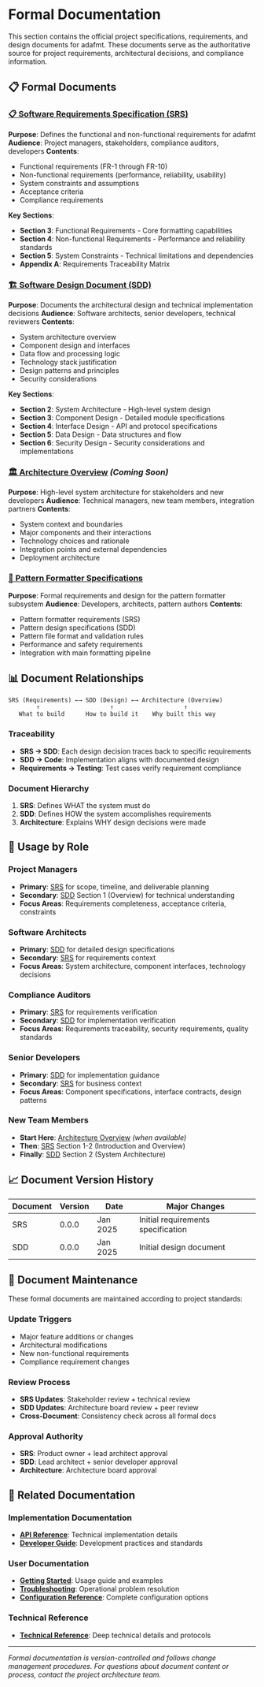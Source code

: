 # Formal Documentation

This section contains the official project specifications, requirements, and design documents for adafmt. These documents serve as the authoritative source for project requirements, architectural decisions, and compliance information.

## 📋 Formal Documents

### [📋 Software Requirements Specification (SRS)](SRS.md)
**Purpose**: Defines the functional and non-functional requirements for adafmt
**Audience**: Project managers, stakeholders, compliance auditors, developers
**Contents**:
- Functional requirements (FR-1 through FR-10)
- Non-functional requirements (performance, reliability, usability)
- System constraints and assumptions
- Acceptance criteria
- Compliance requirements

**Key Sections**:
- **Section 3**: Functional Requirements - Core formatting capabilities
- **Section 4**: Non-functional Requirements - Performance and reliability standards
- **Section 5**: System Constraints - Technical limitations and dependencies
- **Appendix A**: Requirements Traceability Matrix

### [🏗️ Software Design Document (SDD)](SDD.md)
**Purpose**: Documents the architectural design and technical implementation decisions
**Audience**: Software architects, senior developers, technical reviewers
**Contents**:
- System architecture overview
- Component design and interfaces
- Data flow and processing logic
- Technology stack justification
- Design patterns and principles
- Security considerations

**Key Sections**:
- **Section 2**: System Architecture - High-level system design
- **Section 3**: Component Design - Detailed module specifications
- **Section 4**: Interface Design - API and protocol specifications
- **Section 5**: Data Design - Data structures and flow
- **Section 6**: Security Design - Security considerations and implementations

### [🏛️ Architecture Overview](architecture.md) *(Coming Soon)*
**Purpose**: High-level system architecture for stakeholders and new developers
**Audience**: Technical managers, new team members, integration partners
**Contents**:
- System context and boundaries
- Major components and their interactions
- Technology choices and rationale
- Integration points and external dependencies
- Deployment architecture

### [🎨 Pattern Formatter Specifications](../patterns/srs_patterns_v3.md)
**Purpose**: Formal requirements and design for the pattern formatter subsystem
**Audience**: Developers, architects, pattern authors
**Contents**:
- Pattern formatter requirements (SRS)
- Pattern design specifications (SDD)
- Pattern file format and validation rules
- Performance and safety requirements
- Integration with main formatting pipeline

## 📊 Document Relationships

```
SRS (Requirements) ←→ SDD (Design) ←→ Architecture (Overview)
        ↑                    ↑                    ↑
   What to build      How to build it    Why built this way
```

### **Traceability**
- **SRS → SDD**: Each design decision traces back to specific requirements
- **SDD → Code**: Implementation aligns with documented design
- **Requirements → Testing**: Test cases verify requirement compliance

### **Document Hierarchy**
1. **SRS**: Defines WHAT the system must do
2. **SDD**: Defines HOW the system accomplishes requirements
3. **Architecture**: Explains WHY design decisions were made

## 🎯 Usage by Role

### **Project Managers**
- **Primary**: [SRS](SRS.md) for scope, timeline, and deliverable planning
- **Secondary**: [SDD](SDD.md) Section 1 (Overview) for technical understanding
- **Focus Areas**: Requirements completeness, acceptance criteria, constraints

### **Software Architects**
- **Primary**: [SDD](SDD.md) for detailed design specifications
- **Secondary**: [SRS](SRS.md) for requirements context
- **Focus Areas**: System architecture, component interfaces, technology decisions

### **Compliance Auditors**
- **Primary**: [SRS](SRS.md) for requirements verification
- **Secondary**: [SDD](SDD.md) for implementation verification
- **Focus Areas**: Requirements traceability, security requirements, quality standards

### **Senior Developers**
- **Primary**: [SDD](SDD.md) for implementation guidance
- **Secondary**: [SRS](SRS.md) for business context
- **Focus Areas**: Component specifications, interface contracts, design patterns

### **New Team Members**
- **Start Here**: [Architecture Overview](architecture.md) *(when available)*
- **Then**: [SRS](SRS.md) Section 1-2 (Introduction and Overview)
- **Finally**: [SDD](SDD.md) Section 2 (System Architecture)

## 📈 Document Version History

| Document | Version | Date | Major Changes |
|----------|---------|------|---------------|
| SRS | 0.0.0 | Jan 2025 | Initial requirements specification |
| SDD | 0.0.0 | Jan 2025 | Initial design document |

## 🔄 Document Maintenance

These formal documents are maintained according to project standards:

### **Update Triggers**
- Major feature additions or changes
- Architectural modifications
- New non-functional requirements
- Compliance requirement changes

### **Review Process**
- **SRS Updates**: Stakeholder review + technical review
- **SDD Updates**: Architecture board review + peer review
- **Cross-Document**: Consistency check across all formal docs

### **Approval Authority**
- **SRS**: Product owner + lead architect approval
- **SDD**: Lead architect + senior developer approval
- **Architecture**: Architecture board approval

## 🔗 Related Documentation

### **Implementation Documentation**
- **[API Reference](../api/index.md)**: Technical implementation details
- **[Developer Guide](../guides/index.md)**: Development practices and standards

### **User Documentation**
- **[Getting Started](../guides/getting-started-guide.md)**: Usage guide and examples
- **[Troubleshooting](../guides/troubleshooting-guide.md)**: Operational problem resolution
- **[Configuration Reference](../guides/configuration-guide.md)**: Complete configuration options

### **Technical Reference**
- **[Technical Reference](../reference/index.md)**: Deep technical details and protocols

---

*Formal documentation is version-controlled and follows change management procedures. For questions about document content or process, contact the project architecture team.*
